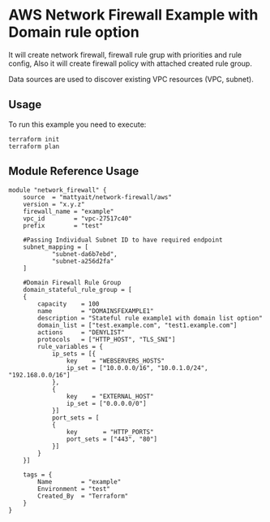 # AWS Network Firewall Example with Domain rule option

It will create network firewall, firewall rule grup with priorities and rule config, Also it will create firewall policy with attached created rule group.

Data sources are used to discover existing VPC resources (VPC, subnet).

## Usage

To run this example you need to execute:

    terraform init
    terraform plan

## Module Reference Usage

    module "network_firewall" {
        source  = "mattyait/network-firewall/aws"
        version = "x.y.z"
        firewall_name = "example"
        vpc_id        = "vpc-27517c40"
        prefix        = "test"

        #Passing Individual Subnet ID to have required endpoint
        subnet_mapping = [
                "subnet-da6b7ebd",
                "subnet-a256d2fa"
        ]

        #Domain Firewall Rule Group
        domain_stateful_rule_group = [
        {
            capacity    = 100
            name        = "DOMAINSFEXAMPLE1"
            description = "Stateful rule example1 with domain list option"
            domain_list = ["test.example.com", "test1.example.com"]
            actions     = "DENYLIST"
            protocols   = ["HTTP_HOST", "TLS_SNI"]
            rule_variables = {
                ip_sets = [{
                    key    = "WEBSERVERS_HOSTS"
                    ip_set = ["10.0.0.0/16", "10.0.1.0/24", "192.168.0.0/16"]
                },
                {
                    key    = "EXTERNAL_HOST"
                    ip_set = ["0.0.0.0/0"]
                }]
                port_sets = [
                {
                    key       = "HTTP_PORTS"
                    port_sets = ["443", "80"]
                }]
            }
        }]

        tags = {
            Name        = "example"
            Environment = "test"
            Created_By  = "Terraform"
        }
    }
